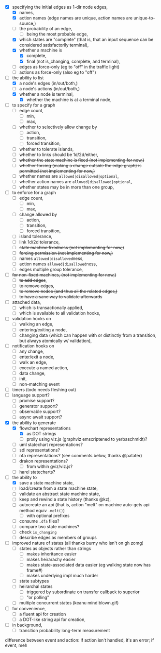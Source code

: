 - [x] specifying the initial edges as 1-dir node edges,
    - [x] names,
    - [x] action names (edge names are unique, action names are unique-to-source,)
    - [ ] the probability of an edge,
        - [ ] being the most probable edge,
    - [x] which states are "complete" (that is, that an input sequence can be considered satisfactorily terminal),
    - [x] whether a machine is
        - [x] complete,
        - [x] final (not is_changing, complete, and terminal),
    - [ ] edges as force-only (eg to "off" in the traffic light)
    - [ ] actions as force-only (also eg to "off")
- [ ] the ability to list
    - [x] a node's edges (in/out/both,)
    - [ ] a node's actions (in/out/both,)
    - [x] whether a node is terminal,
        - [x] whether the machine is at a terminal node,
- [ ] to specify for a graph
    - [ ] edge count,
        - [ ] min,
        - [ ] max,
    - [ ] whether to selectively allow change by
        - [ ] action,
        - [ ] transition,
        - [ ] forced transition,
    - [ ] whether to tolerate islands,
    - [ ] whether to links should be 1d/2d/either,
    - [ ] ~~whether the state machine is fixed (not implementing for now,)~~
    - [ ] ~~whether forcing (making a change outside the edge graph) is permitted (not implementing for now,)~~
    - [ ] whether names are `allowed|disallowed|optional`,
    - [ ] whether action names are `allowed|disallowed|optional`,
    - [ ] whether states may be in more than one group,
- [ ] to enforce for a graph
    - [ ] edge count,
        - [ ] min,
        - [ ] max,
    - [ ] change allowed by
        - [ ] action,
        - [ ] transition,
        - [ ] forced transition,
    - [ ] island tolerance,
    - [ ] link 1d/2d tolerance,
    - [ ] ~~state machine fixedness (not implementing for now,)~~
    - [ ] ~~forcing permission (not implementing for now,)~~
    - [ ] names `allowed|disallowed`ness,
    - [ ] action names `allowed|disallowed`ness,
    - [ ] edges multiple group tolerance,
- [ ] ~~for non-fixed machines, (not implementing for now,)~~
    - [ ] ~~to add edges~~,
    - [ ] ~~to remove edges~~,
    - [ ] ~~to remove nodes (and thus all the related edges,)~~
    - [ ] ~~to have a sane way to validate afterwards~~
- [ ] attached data,
    - [ ] which is transactionally applied,
    - [ ] which is available to all validation hooks,
- [ ] validation hooks on
    - [ ] walking an edge,
    - [ ] entering/exiting a node,
    - [ ] changing data (which can happen with or distinctly from a transition, but always atomically w/ validation),
- [ ] notification hooks on
    - [ ] any change,
    - [ ] enter/exit a node,
    - [ ] walk an edge,
    - [ ] execute a named action,
    - [ ] data change,
    - [ ] init,
    - [ ] non-matching event
- [ ] timers (todo needs fleshing out)
- [ ] language support?
    - [ ] promise support?
    - [ ] generator support?
    - [ ] observable support?
    - [ ] async await support?
- [x] the ability to generate
    - [x] flowchart representations
        - [x] as DOT strings
        - [ ] prolly using viz.js (graphviz emscriptened to yerbaschmidt)?
    - [ ] uml statechart representations?
    - [ ] sdl representations?
    - [ ] nfa representations? (see comments below, thanks @patater)
    - [ ] drakon representations?
        - [ ] from within gviz/viz.js?
    - [ ] harel statecharts?
- [ ] the ability to
    - [x] save a state machine state,
    - [ ] load/create from a state machine state,
    - [ ] validate an abstract state machine state,
    - [ ] keep and rewind a state history (thanks @kz),
    - [ ] autocreate an api (that is, action "melt" on machine auto-gets api method equiv `.melt()`)
        - [ ] with optional prefixes
    - [ ] consume `.dfa` files?
    - [ ] compare two state machines?
    - [ ] check `is_changing`
    - [ ] describe edges as members of groups
- [ ] improved nature of states (all thanks burny who isn't on gh zomg)
    - [ ] states as objects rather than strings
        - [ ] makes inheritance easier
        - [ ] makes heirarachy easier
        - [ ] makes state-associated data easier (eg walking state now has frame#)
        - [ ] makes underlying impl much harder
    - [ ] state subtypes
    - [ ] heirarchal states
        - [ ] triggered by subordinate on transfer callback to superior
        - [ ] "or polling"
    - [ ] multiple concurrent states (keanu mind blown.gif)
- [ ] for convenience,
    - [ ] a fluent api for creation
    - [ ] a DOT-like string api for creation,
- [ ] in background,
    - [ ] transition probability long-term measurement

difference between event and action: if action isn't handled, it's an error; if event, meh
